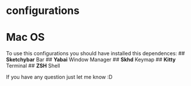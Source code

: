 # configurations
# Mac OS

To use this configurations you should have installed this dependences:
    ## **Sketchybar**
        Bar
    ## **Yabai**
        Window Manager
    ## **Skhd**
        Keymap
    ## **Kitty**
        Terminal
    ## **ZSH**
        Shell

If you have any question just let me know :D

